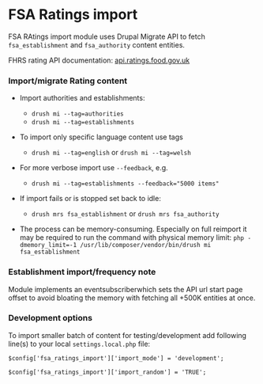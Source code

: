 FSA Ratings import
=======

FSA RAtings import module uses Drupal Migrate API to fetch `fsa_establishment` and `fsa_authority` content entities.

FHRS rating API documentation: [api.ratings.food.gov.uk](http://api.ratings.food.gov.uk) 

### Import/migrate Rating content

* Import authorities and establishments:
  * `drush mi --tag=authorities`
  * `drush mi --tag=establishments`
* To import only specific language content use tags
  * `drush mi --tag=english` or `drush mi --tag=welsh`

* For more verbose import use `--feedback`, e.g.
  * `drush mi --tag=establishments --feedback="5000 items"`

* If import fails or is stopped set back to idle:
  * `drush mrs fsa_establishment` or `drush mrs fsa_authority`

* The process can be memory-consuming. Especially on full reimport it may be required to run the command with physical memory limit: `php -dmemory_limit=-1 /usr/lib/composer/vendor/bin/drush mi fsa_establishment`

### Establishment import/frequency note
Module implements an eventsubscriberwhich sets the API url start page offset
 to avoid bloating the memory with fetching all +500K entities at once.

### Development options 

To import smaller batch of content for testing/development add following line(s) to your local `settings.local.php` file:

`$config['fsa_ratings_import']['import_mode'] = 'development';`

`$config['fsa_ratings_import']['import_random'] = 'TRUE';`